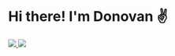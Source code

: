 # Hi there! I'm Donovan ✌

<div>
  <a href="https://www.linkedin.com/in/donovan-pechetti-a53946124/" target="_blank">
    <img src="https://img.shields.io/badge/-LinkedIn-%230077B5?style=for-the-badge&logo=linkedin">
  </a>

  <a href = "mailto:dovi_pf@hotmail.com">
    <img src="https://img.shields.io/badge/Email-%230077B5?style=for-the-badge&logo=microsoft-outlook">
  </a>

</div>
